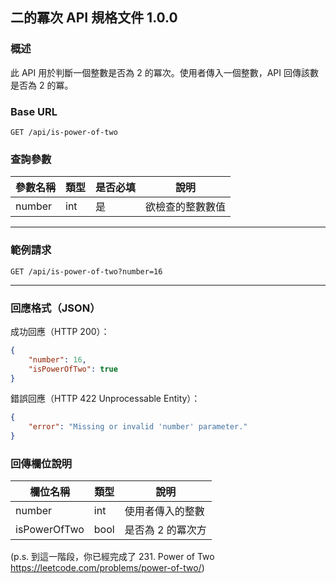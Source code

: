 ## 二的冪次 API 規格文件 1.0.0

### 概述

此 API 用於判斷一個整數是否為 2 的冪次。使用者傳入一個整數，API 回傳該數是否為 2 的冪。

### Base URL

```
GET /api/is-power-of-two
```

### 查詢參數

| 參數名稱   | 類型  | 是否必填 | 說明       |
|--------|-----|------|----------|
| number | int | 是    | 欲檢查的整數數值 |

---

### 範例請求

```http
GET /api/is-power-of-two?number=16
```

---

### 回應格式（JSON）

成功回應（HTTP 200）：

```json
{
    "number": 16,
    "isPowerOfTwo": true
}
```

錯誤回應（HTTP 422 Unprocessable Entity）：

```json
{
    "error": "Missing or invalid 'number' parameter."
}
```

### 回傳欄位說明

| 欄位名稱         | 類型   | 說明         |
|--------------|------|------------|
| number       | int  | 使用者傳入的整數   |
| isPowerOfTwo | bool | 是否為 2 的冪次方 |


(p.s. 到這一階段，你已經完成了 231. Power of Two https://leetcode.com/problems/power-of-two/)

